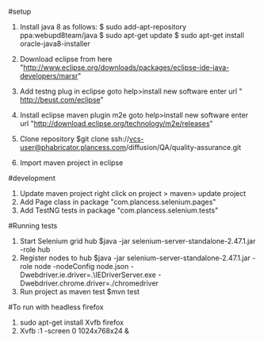 #setup
1. Install java 8 as follows:
	$ sudo add-apt-repository ppa:webupd8team/java
	$ sudo apt-get update
	$ sudo apt-get install oracle-java8-installer

2. Download eclipse from here "http://www.eclipse.org/downloads/packages/eclipse-ide-java-developers/marsr"

3. Add testng plug in eclipse 
   goto help>install new software
   enter url " http://beust.com/eclipse"
4. Install eclipse maven plugin m2e
	goto help>install new software
    enter url "http://download.eclipse.org/technology/m2e/releases"
5. Clone repository
	$git clone ssh://vcs-user@phabricator.plancess.com/diffusion/QA/quality-assurance.git
6. Import maven project in eclipse

#development

1. Update maven project
   right click on project > maven> update project
2. Add Page class in package "com.plancess.selenium.pages"
3. Add TestNG tests in  package "com.plancess.selenium.tests"

#Running tests

1. Start Selenium grid hub 
 	$java -jar selenium-server-standalone-2.47.1.jar -role hub
2. Register nodes to hub 
	$java -jar selenium-server-standalone-2.47.1.jar -role node -nodeConfig node.json -Dwebdriver.ie.driver=.\IEDriverServer.exe -Dwebdriver.chrome.driver=./chromedriver
3. Run project as maven test
	$mvn test
	
#To run with headless firefox 
1. sudo apt-get install Xvfb firefox
2.  Xvfb :1 -screen 0 1024x768x24 &


